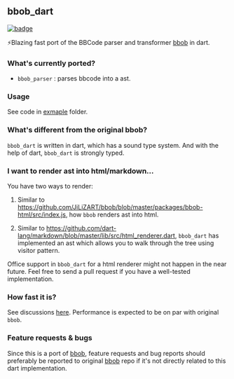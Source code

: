## bbob_dart

<a href="https://pub.dev/packages/bbob_dart" rel="pub link">![badge](https://img.shields.io/pub/v/bbob_dart.svg)</a>

⚡️Blazing fast port of the BBCode parser and transformer [bbob](https://github.com/JiLiZART/bbob) in dart.

### What's currently ported?

* `bbob_parser` :  parses bbcode into a ast.

### Usage
See code in [exmaple](https://github.com/edwardez/bbob_dart/tree/master/example) folder.

### What's different from the original bbob?
`bbob_dart` is written in dart, which has a sound type system. And with the help of dart,
`bbob_dart` is strongly typed.
  
### I want to render ast into html/markdown...
You have two ways to render:
1. Similar to https://github.com/JiLiZART/bbob/blob/master/packages/bbob-html/src/index.js, how `bbob` 
renders ast into html.

2. Similar to https://github.com/dart-lang/markdown/blob/master/lib/src/html_renderer.dart,
`bbob_dart` has implemented an ast which allows you to walk through the tree using visitor pattern.

Office support in `bbob_dart` for a html renderer  might not happen in the near future. Feel free to send a pull request 
if you have a well-tested implementation. 

### How fast it is?
See discussions [here](https://github.com/JiLiZART/bbob/issues/25). Performance is expected to be on par with original `bbob`.

### Feature requests & bugs
Since this is a port of [bbob](https://github.com/JiLiZART/bbob), feature requests and bug 
reports should preferably be reported to original [bbob](https://github.com/JiLiZART/bbob) repo if 
it's not directly related to this dart implementation. 